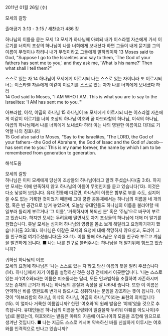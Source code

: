 2011년 01월 26일 (수)

모세의 갈망



출애굽기 3:13 - 3:15 / 새찬송가 486 장


하나님의 이름을 묻는 모세
13 모세가 하나님께 아뢰되 내가 이스라엘 자손에게 가서 이르기를 너희의 조상의 하나님이 나를 너희에게 보내셨다 하면 그들이 내게 묻기를 그의 이름이 무엇이냐 하리니 내가 무엇이라고 그들에게 말하리이까
13 Moses said to God, "Suppose I go to the Israelites and say to them, 'The God of your fathers has sent me to you,' and they ask me, 'What is his name?' Then what shall I tell them?"

스스로 있는 자
14 하나님이 모세에게 이르시되 나는 스스로 있는 자이니라 또 이르시되 너는 이스라엘 자손에게 이같이 이르기를 스스로 있는 자가 나를 너희에게 보내셨다 하라  
14 God said to Moses, "I AM WHO I AM. This is what you are to say to the Israelites: 'I AM has sent me to you.'" 

아브라함, 이삭, 야곱의 하나님
15 하나님이 또 모세에게 이르시되 너는 이스라엘 자손에게 이같이 이르기를 너희 조상의 하나님 여호와 곧 아브라함의 하나님, 이삭의 하나님, 야곱의 하나님께서 나를 너희에게 보내셨다 하라 이는 나의 영원한 이름이요 대대로 기억할 나의 칭호니라  
15 God also said to Moses, "Say to the Israelites, 'The LORD, the God of your fathers--the God of Abraham, the God of Isaac and the God of Jacob--has sent me to you.' This is my name forever, the name by which I am to be remembered from generation to generation.

해석도움





모세의 갈망  
하나님은 이미 모세에게 당신이 조상들의 하나님이라고 알려 주셨습니다(출 3:6). 하지만 모세는 이에 만족하지 않고 하나님의 이름이 무엇인지를 묻고 있습니다(13). 이것은 다소 낯설어 보입니다. 유대 전통에 따르면, 하나님의 이름은 함부로 부를 수도, 심지어 쓸 수도 없는 거룩한 것이었기 때문에 고대 쿰란 공동체에서는 하나님의 이름을 네 개의 점, 혹은 빈 공간으로 남겨 놓았으며, 오늘날 유대인들도 하나님의 이름을 불러야할 때 일부러 틀리게 부르거나 ‘그 이름’, ‘거룩하시며 복되신 분’ 혹은 ‘주님’으로 바꾸어 부르고 있습니다. 하지만 모세는 두려움에 떨면서도 자기 조상들의 하나님에 대해 더 알기를 원했습니다. 훗날 모세는 심지어 하나님의 영광을 몸소 보게 해달라고 요청하기까지 했습니다(출 33:18). 하나님은 이같은 모세의 요청에 대해 책망하지 않으셨고, 도리어 그를 친구처럼 여겨주셨습니다(출 33:11). 이를 통해 하나님은 우리를 친구라 부르고 계심을 발견하게 됩니다.
■ 나는 나를 친구로 불러주시는 하나님을 더 알기위해 힘쓰고 있습니까?

귀하신 하나님의 이름  
모세의 요청에 하나님은 ‘나는 스스로 있는 자’라고 당신 이름의 뜻을 알려 주셨습니다(14). 하나님께서 자기 이름을 설명하신 것은 성경 전체에서 이곳뿐입니다. ‘나는 스스로 있는 자’(여호와)라는 이름은 피조물과는 달리, 모든 인과법칙을 초월하여 자존하시며 모든 존재의 근거가 되시는 하나님의 본질과 속성을 잘 나타내 줍니다. 또한 이 이름은 언약하신 바를 영원토록 변개치 않으시고 성취하시는 분임을 강조하는 뜻이 됩니다. 이것이 “아브라함의 하나님, 이삭의 하나님, 야곱의 하나님”이라는 표현의 의미입니다(15). 이 얼마나 거룩한 이름입니까? 한편 ‘여호와’의 원래 발음은 ‘야훼’였을 것으로 추측됩니다. 유대인들은 하나님의 이름을 망령되이 일컬을까 두려워 야훼를 아도나이(주님)로 불렀는데, 여호와라는 발음은 야훼의 자음에 아도나이의 모음을 조합해 읽으므로 생겨난 것입니다.
■ 나는 지금도 스스로 계시며 약속하신 바를 신실하게 이루시는 여호와를 인격적으로 만나고 있습니까?